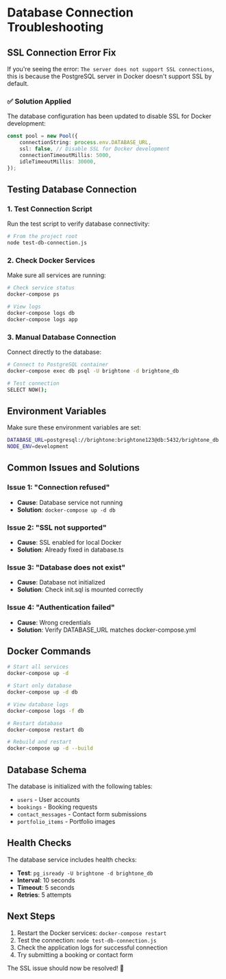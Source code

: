 # Database Connection Troubleshooting

## SSL Connection Error Fix

If you're seeing the error: `The server does not support SSL connections`, this is because the PostgreSQL server in Docker doesn't support SSL by default.

### ✅ Solution Applied

The database configuration has been updated to disable SSL for Docker development:

```typescript
const pool = new Pool({
    connectionString: process.env.DATABASE_URL,
    ssl: false, // Disable SSL for Docker development
    connectionTimeoutMillis: 5000,
    idleTimeoutMillis: 30000,
});
```

## Testing Database Connection

### 1. Test Connection Script

Run the test script to verify database connectivity:

```bash
# From the project root
node test-db-connection.js
```

### 2. Check Docker Services

Make sure all services are running:

```bash
# Check service status
docker-compose ps

# View logs
docker-compose logs db
docker-compose logs app
```

### 3. Manual Database Connection

Connect directly to the database:

```bash
# Connect to PostgreSQL container
docker-compose exec db psql -U brightone -d brightone_db

# Test connection
SELECT NOW();
```

## Environment Variables

Make sure these environment variables are set:

```bash
DATABASE_URL=postgresql://brightone:brightone123@db:5432/brightone_db
NODE_ENV=development
```

## Common Issues and Solutions

### Issue 1: "Connection refused"
- **Cause**: Database service not running
- **Solution**: `docker-compose up -d db`

### Issue 2: "SSL not supported"
- **Cause**: SSL enabled for local Docker
- **Solution**: Already fixed in database.ts

### Issue 3: "Database does not exist"
- **Cause**: Database not initialized
- **Solution**: Check init.sql is mounted correctly

### Issue 4: "Authentication failed"
- **Cause**: Wrong credentials
- **Solution**: Verify DATABASE_URL matches docker-compose.yml

## Docker Commands

```bash
# Start all services
docker-compose up -d

# Start only database
docker-compose up -d db

# View database logs
docker-compose logs -f db

# Restart database
docker-compose restart db

# Rebuild and restart
docker-compose up -d --build
```

## Database Schema

The database is initialized with the following tables:
- `users` - User accounts
- `bookings` - Booking requests
- `contact_messages` - Contact form submissions
- `portfolio_items` - Portfolio images

## Health Checks

The database service includes health checks:
- **Test**: `pg_isready -U brightone -d brightone_db`
- **Interval**: 10 seconds
- **Timeout**: 5 seconds
- **Retries**: 5 attempts

## Next Steps

1. Restart the Docker services: `docker-compose restart`
2. Test the connection: `node test-db-connection.js`
3. Check the application logs for successful connection
4. Try submitting a booking or contact form

The SSL issue should now be resolved! 🎉
